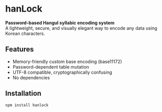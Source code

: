 # hanLock 

**Password-based Hangul syllabic encoding system**  
A lightweight, secure, and visually elegant way to encode any data using Korean characters.

## Features

- Memory-friendly custom base encoding (base11172)
- Password-dependent table mutation
- UTF-8 compatible, cryptographically confusing
- No dependencies

## Installation

```bash
npm install hanlock